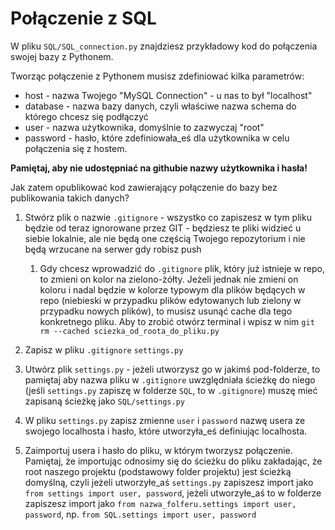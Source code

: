 # Połączenie z SQL

W pliku ``SQL/SQL_connection.py`` znajdziesz przykładowy kod do połączenia swojej bazy z Pythonem. 

Tworząc połączenie z Pythonem musisz zdefiniować kilka parametrów:
- host - nazwa Twojego "MySQL Connection" - u nas to był "localhost"
- database - nazwa bazy danych, czyli właściwe nazwa schema do którego chcesz się podłączyć
- user - nazwa użytkownika, domyślnie to zazwyczaj "root"
- password - hasło, które zdefiniowała_eś dla użytkownika w celu połączenia się z hostem.


**Pamiętaj, aby nie udostępniać na githubie nazwy użytkownika i hasła!**

Jak zatem opublikować kod zawierający połączenie do bazy bez publikowania takich danych? 
1. Stwórz plik o nazwie `.gitignore` - wszystko co zapiszesz w tym pliku będzie od teraz ignorowane przez 
   GIT - będziesz te pliki widzieć u siebie lokalnie, ale nie będą one częścią Twojego repozytorium i 
   nie będą wrzucane na serwer gdy robisz push
   
   1. Gdy chcesz wprowadzić do `.gitignore` plik, który już istnieje w repo, to zmieni on kolor na zielono-żółty. 
   Jeżeli jednak nie zmieni on koloru i nadal będzie w kolorze typowym dla plików będących w repo 
   (niebieski w przypadku plików edytowanych lub zielony w przypadku nowych plików), to musisz usunąć cache dla
   tego konkretnego pliku. Aby to zrobić otwórz terminal i wpisz w nim ``git rm --cached sciezka_od_roota_do_pliku.py``
      
2. Zapisz w pliku `.gitignore` `settings.py`
3. Utwórz plik ``settings.py`` - jeżeli utworzysz go w jakimś pod-folderze, to pamiętaj aby nazwa pliku 
w `.gitignore` uwzględniała ścieżkę do niego (jeśli `settings.py` zapiszę w folderze `SQL`, to w `.gitignore`)
   muszę mieć zapisaną ścieżkę jako ``SQL/settings.py``
   
4. W pliku ``settings.py`` zapisz zmienne ``user`` i ``password`` nazwę usera ze swojego localhosta i hasło, 
które utworzyła_eś definiując localhosta.
   
5. Zaimportuj usera i hasło do pliku, w którym tworzysz połączenie. Pamiętaj, że importując odnosimy się do 
ścieżku do pliku zakładając, że root naszego projektu (podstawowy folder projektu) jest ścieżką domyślną, czyli 
   jeżeli utworzyłe_aś ``settings.py`` zapiszesz import jako ``from settings import user, password``, jeżeli 
   utworzyłe_aś to w folderze zapiszesz import jako ``from nazwa_folferu.settings import user, password``, np. 
   ``from SQL.settings import user, password``
